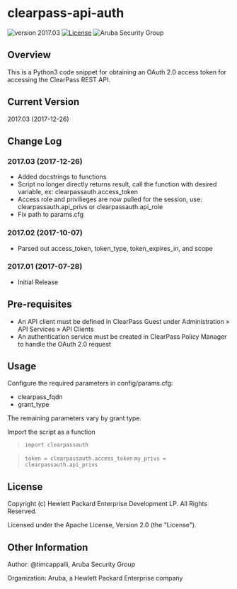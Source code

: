 
# clearpass-api-auth

![version 2017.03](https://img.shields.io/badge/Version-2017.03-brightgreen.svg "version 2017.03") [![License](https://img.shields.io/badge/License-Apache%202.0-blue.svg)](https://opensource.org/licenses/Apache-2.0) ![Aruba Security Group](https://img.shields.io/badge/Source-Aruba_Security-orange.svg "Aruba Security Group")


## Overview
This is a Python3 code snippet for obtaining an OAuth 2.0 access token for accessing the ClearPass REST API.

## Current Version
2017.03 (2017-12-26)

## Change Log
### 2017.03 (2017-12-26)
* Added docstrings to functions
* Script no longer directly returns result, call the function with desired variable, ex: clearpassauth.access_token
* Access role and privilieges are now pulled for the session, use: clearpassauth.api_privs or clearpassauth.api_role
* Fix path to params.cfg
### 2017.02 (2017-10-07)
* Parsed out access_token, token_type, token_expires_in, and scope
### 2017.01 (2017-07-28)
* Initial Release

## Pre-requisites
* An API client must be defined in ClearPass Guest under Administration » API Services » API Clients
* An authentication service must be created in ClearPass Policy Manager to handle the OAuth 2.0 request

## Usage
Configure the required parameters in config/params.cfg:
* clearpass_fqdn 
* grant_type

The remaining parameters vary by grant type.

Import the script as a function

> `import clearpassauth`

> `token = clearpassauth.access_token`
> `my_privs = clearpassauth.api_privs`

## License
Copyright (c) Hewlett Packard Enterprise Development LP. All Rights Reserved.

Licensed under the Apache License, Version 2.0 (the "License").

## Other Information
Author: @timcappalli, Aruba Security Group

Organization: Aruba, a Hewlett Packard Enterprise company
